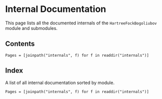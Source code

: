 # Internal Documentation

This page lists all the documented internals of the `HartreeFockBogoliubov` module and submodules.

## Contents

```@contents
Pages = [joinpath("internals", f) for f in readdir("internals")]
```

## Index

A list of all internal documentation sorted by module.

```@index
Pages = [joinpath("internals", f) for f in readdir("internals")]
```
